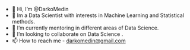 - 👋 Hi, I’m @DarkoMedin
- 👀 Im a Data Scientist with interests in Machine Learning and Statistical methods.
- 🌱 I’m currently mentoring in different areas of Data Science.
- 💞️ I’m looking to collaborate on Data Science .
- 📫 How to reach me - darkomedin@gmail.com

<!---
DarkoMedin/DarkoMedin is a ✨ special ✨ repository because its `README.md` (this file) appears on your GitHub profile.
You can click the Preview link to take a look at your changes.
--->
